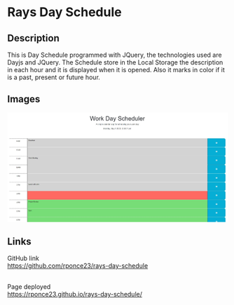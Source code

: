 # Rays Day Schedule

## Description

This is Day Schedule programmed with JQuery, the technologies used are Dayjs and JQuery. The Schedule store in the Local Storage the description in each hour and it is displayed when it is opened. Also it marks in color if it is a past, present or future hour.

## Images

![Main Screen](/assets/images/main%20screen.jpg)

## Links

GitHub link <br>
https://github.com/rponce23/rays-day-schedule <br><br>

Page deployed <br>
https://rponce23.github.io/rays-day-schedule/ <br>

